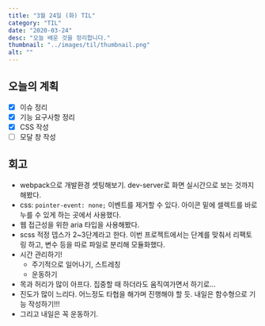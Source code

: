 ```yaml
---
title: "3월 24일 (화) TIL"
category: "TIL"
date: "2020-03-24"
desc: "오늘 배운 것을 정리합니다."
thumbnail: "../images/til/thumbnail.png"
alt: ""
---
```


## 오늘의 계획

- [x] 이슈 정리
- [x] 기능 요구사항 정리
- [x] CSS 작성
- [ ] 모달 창 작성

## 회고

- webpack으로 개발환경 셋팅해보기. dev-server로 화면 실시간으로 보는 것까지 해봤다.
- css: `pointer-event: none;` 이벤트를 제거할 수 있다. 아이콘 밑에 셀렉트를 바로 누를 수 있게 하는 곳에서 사용했다.
- 웹 접근성을 위한 aria 타입을 사용해봤다.
- scss 적정 뎁스가 2~3단계라고 한다. 이번 프로젝트에서는 단계를 맞춰서 리팩토링 하고, 변수 등을 따로 파일로 분리해 모듈화했다.
- 시간 관리하기!
  - 주기적으로 일어나기, 스트레칭
  - 운동하기
- 목과 허리가 많이 아프다. 집중할 때 하더라도 움직여가면서 하기로...
- 진도가 많이 느리다. 어느정도 타협을 해가며 진행해야 할 듯. 내일은 함수형으로 기능 작성하기!!!
- 그리고 내일은 꼭 운동하기.
